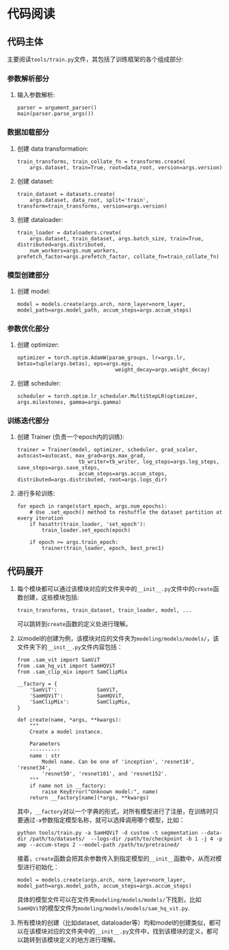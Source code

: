 # 代码阅读

## 代码主体

   主要阅读`tools/train.py`文件，其包括了训练框架的各个组成部分:
    
### 参数解析部分
    
1. 输入参数解析:
    ```
    parser = argument_parser()
    main(parser.parse_args())
    ```
    
### 数据加载部分
    
1. 创建 data transformation:
    ```
    train_transforms, train_collate_fn = transforms.create(
        args.dataset, train=True, root=data_root, version=args.version)
    ```
2. 创建 dataset:
    ```
    train_dataset = datasets.create(
        args.dataset, data_root, split='train', transform=train_transforms, version=args.version)
    ```
3. 创建 dataloader:
    ```
    train_loader = dataloaders.create(
        args.dataset, train_dataset, args.batch_size, train=True, distributed=args.distributed,
        num_workers=args.num_workers, prefetch_factor=args.prefetch_factor, collate_fn=train_collate_fn)
    ```

 ### 模型创建部分

1. 创建 model:
    ```
    model = models.create(args.arch, norm_layer=norm_layer, model_path=args.model_path, accum_steps=args.accum_steps)
    ```

### 参数优化部分

1. 创建 optimizer:
    ```
    optimizer = torch.optim.AdamW(param_groups, lr=args.lr, betas=tuple(args.betas), eps=args.eps,
                                    weight_decay=args.weight_decay)
    ```
2. 创建 scheduler:
    ```
    scheduler = torch.optim.lr_scheduler.MultiStepLR(optimizer, args.milestones, gamma=args.gamma)
    ```
    
### 训练迭代部分

1. 创建 Trainer (负责一个epoch内的训练):
    ```
    trainer = Trainer(model, optimizer, scheduler, grad_scaler, autocast=autocast, max_grad=args.max_grad,
                        tb_writer=tb_writer, log_steps=args.log_steps, save_steps=args.save_steps,
                        accum_steps=args.accum_steps, distributed=args.distributed, root=args.logs_dir)
    ```

2. 进行多轮训练:
    ```
    for epoch in range(start_epoch, args.num_epochs):
        # Use .set_epoch() method to reshuffle the dataset partition at every iteration
        if hasattr(train_loader, 'set_epoch'):
            train_loader.set_epoch(epoch)

        if epoch >= args.train_epoch:
            trainer(train_loader, epoch, best_prec1)
    ```
    
## 代码展开
    
1. 每个模块都可以通过该模块对应的文件夹中的`__init__.py`文件中的`create`函数创建，这些模块包括:
    ```
    train_transforms, train_dataset, train_loader, model, ...
    ```
    可以跳转到`create`函数的定义处进行理解。

2. 以model的创建为例，该模块对应的文件夹为`modeling/models/models/`，该文件夹下的`__init__.py`文件内容包括：
    ```
    from .sam_vit import SamViT
    from .sam_hq_vit import SamHQViT
    from .sam_clip_mix import SamClipMix

    __factory = {
        'SamViT':             SamViT,
        'SamHQViT':           SamHQViT,
        'SamClipMix':         SamClipMix,
    }

    def create(name, *args, **kwargs):
        """
        Create a model instance.

        Parameters
        ----------
        name : str
            Model name. Can be one of 'inception', 'resnet18', 'resnet34',
            'resnet50', 'resnet101', and 'resnet152'.
        """
        if name not in __factory:
            raise KeyError("Unknown model:", name)
        return __factory[name](*args, **kwargs)
    ```

    其中，`__factory`对以一个字典的形式，对所有模型进行了注册，在训练时只要通过`-a`参数指定模型名称，就可以选择调用哪个模型，比如：
    ```
    python tools/train.py -a SamHQViT -d custom -t segmentation --data-dir /path/to/datasets/  --logs-dir /path/to/checkpoint -b 1 -j 4 -p amp --accum-steps 2 --model-path /path/to/pretrained/
    ```
    
    接着，`create`函数会把其余参数传入到指定模型的`__init__`函数中，从而对模型进行初始化：
    ```
    model = models.create(args.arch, norm_layer=norm_layer, model_path=args.model_path, accum_steps=args.accum_steps)
    ```

    具体的模型文件可以在文件夹`modeling/models/models/`下找到，比如`SamHQViT`的模型文件为`modeling/models/models/sam_hq_vit.py`.

3. 所有模块的创建（比如dataset, dataloader等）均和model的创建类似，都可以在该模块对应的文件夹中的`__init__.py`文件中，找到该模块的定义，都可以跳转到该模块定义的地方进行理解。

